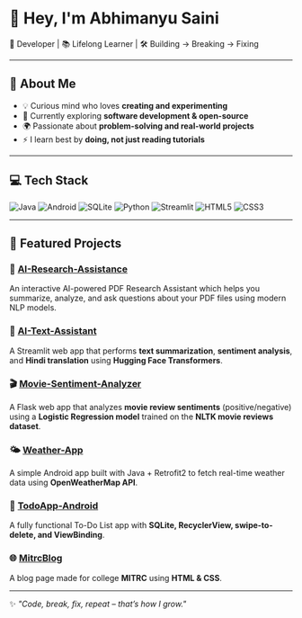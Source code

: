 
# 👋 Hey, I'm Abhimanyu Saini  
🚀 Developer | 📚 Lifelong Learner | 🛠️ Building → Breaking → Fixing  

---

## 🌟 About Me  
- 💡 Curious mind who loves **creating and experimenting**  
- 🧩 Currently exploring **software development & open-source**  
- 🌍 Passionate about **problem-solving and real-world projects**  
- ⚡ I learn best by **doing, not just reading tutorials**  

---

## 💻 Tech Stack  

![Java](https://img.shields.io/badge/Java-ED8B00?style=for-the-badge&logo=java&logoColor=white)
![Android](https://img.shields.io/badge/Android-3DDC84?style=for-the-badge&logo=android&logoColor=white)
![SQLite](https://img.shields.io/badge/SQLite-07405E?style=for-the-badge&logo=sqlite&logoColor=white)
![Python](https://img.shields.io/badge/Python-3776AB?style=for-the-badge&logo=python&logoColor=white)
![Streamlit](https://img.shields.io/badge/Streamlit-FF4B4B?style=for-the-badge&logo=streamlit&logoColor=white)
![HTML5](https://img.shields.io/badge/HTML5-E34F26?style=for-the-badge&logo=html5&logoColor=white)
![CSS3](https://img.shields.io/badge/CSS3-1572B6?style=for-the-badge&logo=css3&logoColor=white)

---

## 🚀 Featured Projects  

### 🤖 [AI-Research-Assistance](https://github.com/AbhimanyuRajoriya/AI-Research-Assistant)
An interactive AI-powered PDF Research Assistant which helps you summarize, analyze, and ask questions about your PDF files using modern NLP models.

### 🤖 [AI-Text-Assistant](https://github.com/AbhimanyuRajoriya/AI-Text-Assistant)  
A Streamlit web app that performs **text summarization**, **sentiment analysis**, and **Hindi translation** using **Hugging Face Transformers**.  

### 🎬 [Movie-Sentiment-Analyzer](https://github.com/AbhimanyuRajoriya/Movie-Sentiment-Analyzer)  
A Flask web app that analyzes **movie review sentiments** (positive/negative) using a **Logistic Regression model** trained on the **NLTK movie reviews dataset**.  

### 🌤️ [Weather-App](https://github.com/AbhimanyuRajoriya/Weather-App)  
A simple Android app built with Java + Retrofit2 to fetch real-time weather data using **OpenWeatherMap API**.  

### 📝 [TodoApp-Android](https://github.com/AbhimanyuRajoriya/TodoApp-Android)  
A fully functional To-Do List app with **SQLite, RecyclerView, swipe-to-delete, and ViewBinding**.  

### 🌐 [MitrcBlog](https://github.com/AbhimanyuRajoriya/MitrcBlog)  
A blog page made for college **MITRC** using **HTML & CSS**.  

---

✨ *"Code, break, fix, repeat – that’s how I grow."*  
